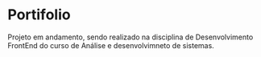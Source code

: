 # Portifolio
Projeto em andamento, sendo realizado na disciplina de Desenvolvimento FrontEnd do curso de Análise e desenvolvimneto de sistemas.
